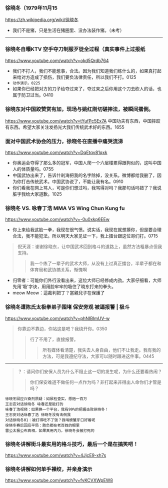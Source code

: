 ### 徐晓冬（1979年11月15
https://zh.wikipedia.org/wiki/徐晓冬
- 我们不是猪，只是生活在猪圈里、没办法装作猪。（未考）
---
### 徐晓冬自曝KTV 空手夺刀制服歹徒全过程（真实事件上过报纸
https://www.youtube.com/watch?v=okd5Qrdb764
- 我们不打人，我们不能惹事，合法。因为我们知道我们练什么的，如果真打起来给对方造成了损伤，我们要负法律责任，所以我们不打。0125
- `动作演示。0225`
- 如果你已经把对方的刀子给夺过来了，夺过来之后你用这个刀去砍人的话，也属于防卫过当。0410
### 徐晓东对中国跤赞赏有加，现场与姚红刚切磋摔法，被瞬间撂倒。
https://www.youtube.com/watch?v=tYufPc5Ex7A
中国功夫有东西，中国摔跤有东西。希望大家关注发扬光大我们传统武术好的东西。1655
### 面对中国武术协会的压力，徐晓冬在直播中痛哭流涕
https://www.youtube.com/watch?v=DqEtqv81qxk
- 你奥运会夺得了那么多的冠军，中国人爬一个六层楼累得跟狗似的，这叫中国人的体质量吗。0755
- 中国武协出来了，告诉什刹海把我的名字除掉，没关系。微博都给我删了，因为你打击传统武术。中国武协说了，不能让我有名。0910
- 你们看我在网上骂人，可是你们想过吗，我骂得对吗？我那句话吗错了？我说脏字我给大家道歉。1025
### 徐晓冬 VS. 咏春丁浩 MMA VS Wing Chun Kung fu
https://www.youtube.com/watch?v=-0u0xkp6EEw
- 你上来给我这脸一拳，我现在很气愤。说实话，我现在就想揍你，但是要合理合法，我不能犯法。所以明天大家见证一下，我上擂台跟这位哥们打。0715
>倪天涯：谢谢徐晓东，让中国武术回到格斗的道路上，虽然方法粗暴点但我支持。
>>我一个练了一辈子的武术大师，从没有上过真正擂台，半辈子都在和体育局和武协搞关系，惭愧啊
- 归零者：可能你们外行没看出来，这位大师已经修成内劲。大家仔细看，大师先用'吸'字诀，用用脸牢牢的吸住了晓东打来的拳头。
- meow Meow：這裁判把丁？當親兒子在保護了﻿
### 徐晓冬遭陈氏太极拳弟子围堵 保安旁观 被逼报警 | 极斗
https://www.youtube.com/watch?v=phNIBImUV-w
>你靠边不靠边，你站这是吧？我绕开你。0350
>>行了不用了，直接报警。
>>>所有媒体看清楚，我失去人身自由，他们不让我走。我有我的方法，可是我遵纪守法，大家可以随时跟进这件事。0445
---
>？：请问你们安保人员为什么不阻止这一切的发生呢，为什么还要看热闹？
>>你们保安难道不做任何一点作为吗？非打起来非得出人命你们才管是吗？
```
徐晓冬回应兴奋剂质疑：如尿检查实，愿赔一百万
王志安对话徐晓冬 咏春还是能打的
咏春丁浩视频：如果换一个平台，我有99%的把握击败徐晓冬！
王志安对话咏春丁浩 徐晓冬没有击倒我
对话徐晓冬01：被打得吃不了饭？我啃螃蟹牙口好着呢
徐晓冬赛后回应平局：胜负都在老百姓的眼里
雷公太极公布真相，如果真用内力，徐晓冬会被打死的
```
### 徐晓冬讲解街斗最实用的格斗技巧，最后一个是在搞笑吧！
https://www.youtube.com/watch?v=4JjcE9-xh7s
### 徐晓冬讲解如何单手裸绞，并亲身演示
https://www.youtube.com/watch?v=fvKCVXWpEW8






